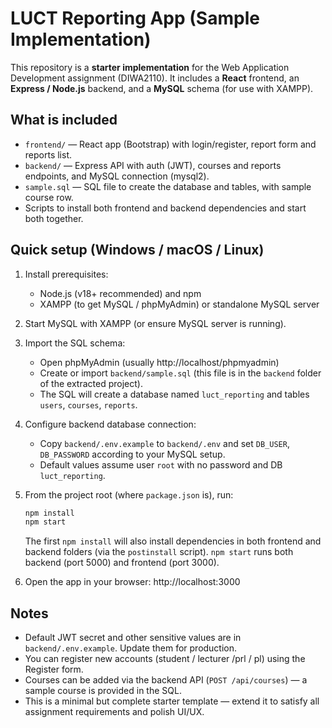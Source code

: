 
# LUCT Reporting App (Sample Implementation)

This repository is a **starter implementation** for the Web Application Development assignment (DIWA2110).
It includes a **React** frontend, an **Express / Node.js** backend, and a **MySQL** schema (for use with XAMPP).

## What is included
- `frontend/` — React app (Bootstrap) with login/register, report form and reports list.
- `backend/` — Express API with auth (JWT), courses and reports endpoints, and MySQL connection (mysql2).
- `sample.sql` — SQL file to create the database and tables, with sample course row.
- Scripts to install both frontend and backend dependencies and start both together.

## Quick setup (Windows / macOS / Linux)
1. Install prerequisites:
   - Node.js (v18+ recommended) and npm
   - XAMPP (to get MySQL / phpMyAdmin) or standalone MySQL server

2. Start MySQL with XAMPP (or ensure MySQL server is running).

3. Import the SQL schema:
   - Open phpMyAdmin (usually http://localhost/phpmyadmin)
   - Create or import `backend/sample.sql` (this file is in the `backend` folder of the extracted project).
   - The SQL will create a database named `luct_reporting` and tables `users`, `courses`, `reports`.

4. Configure backend database connection:
   - Copy `backend/.env.example` to `backend/.env` and set `DB_USER`, `DB_PASSWORD` according to your MySQL setup.
   - Default values assume user `root` with no password and DB `luct_reporting`.

5. From the project root (where `package.json` is), run:
   ```bash
   npm install
   npm start
   ```
   The first `npm install` will also install dependencies in both frontend and backend folders (via the `postinstall` script).
   `npm start` runs both backend (port 5000) and frontend (port 3000).

6. Open the app in your browser: http://localhost:3000

## Notes
- Default JWT secret and other sensitive values are in `backend/.env.example`. Update them for production.
- You can register new accounts (student / lecturer /prl / pl) using the Register form.
- Courses can be added via the backend API (`POST /api/courses`) — a sample course is provided in the SQL.
- This is a minimal but complete starter template — extend it to satisfy all assignment requirements and polish UI/UX.
